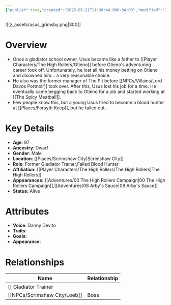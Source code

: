 ```yaml
---
{"publish":true,"created":"2025-07-21T11:30:44.000-04:00","modified":"2025-10-22T09:15:44.746-04:00","published":"2025-10-22T09:15:44.746-04:00","cssclasses":"","Age":"97","Ancestry":["Dwarf"],"Gender":"Male","Location":["[[Scrimshaw City]]"],"Role":["Former Gladiator Trainer","Failed Blood Hunter"],"Affiliation":["[[The High Rollers]]"],"Appearances":["[[00 The High Rollers Campaign]]","[[08 Arby's Sauce]]"],"Status":"Alive","Authors":["Jordan"]}
---
```


![[z_assets/usus_grimsby.png|300]]

# Overview
- Once a gladiator school owner, Usus became like a father to [[Player Characters/The High Rollers/Otieno]] before Otieno's adventuring career took off. Unfortunately, he lost all his money betting on Otieno and disowned him... a very reasonable choice.
- He also was the former manager of The Pit before [[NPCs/Villains/Lord Davos Portnoir]] took over. After this, Usus lost his job for a time. He eventually came begging back to Otieno for a job and started working at [[The Spicy Meatball]].
- Few people know this, but a young Usus tried to become a blood hunter at [[Places/Forsyth Keep]], but he failed out.

# Key Details
- **Age**: 97
- **Ancestry**: Dwarf
- **Gender**: Male
- **Location**: [[Places/Scrimshaw City\|Scrimshaw City]]
- **Role**: Former Gladiator Trainer,Failed Blood Hunter
- **Affiliation:** [[Player Characters/The High Rollers/The High Rollers\|The High Rollers]]
- **Appearances:** [[Adventures/00 The High Rollers Campaign\|00 The High Rollers Campaign]],[[Adventures/08 Arby's Sauce\|08 Arby's Sauce]]
- **Status:** Alive

# Attributes
- **Voice**: Danny Devito
- **Traits**: 
- **Goals:** 
- **Appearance**: 

# Relationships

| Name       | Relationship                      |
| ---------- | --------------------------------- |
| [[ Gladiator Trainer |
| [[NPCs/Scrimshaw City/Loeb]]   | Boss                              |
